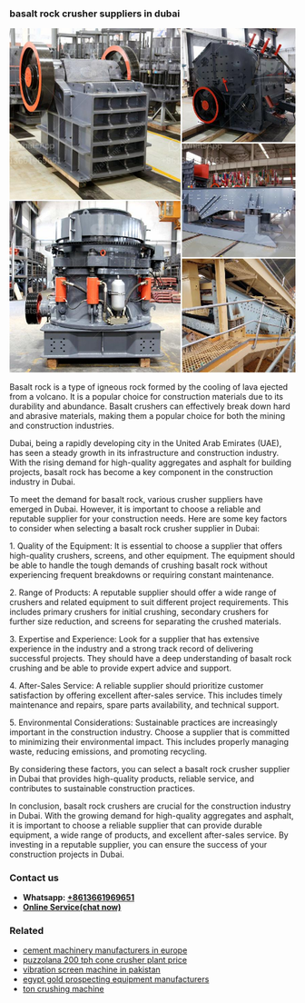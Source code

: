 <h3>basalt rock crusher suppliers in dubai</h3><img src='1708497265.jpg' alt=''><p>Basalt rock is a type of igneous rock formed by the cooling of lava ejected from a volcano. It is a popular choice for construction materials due to its durability and abundance. Basalt crushers can effectively break down hard and abrasive materials, making them a popular choice for both the mining and construction industries.</p><p>Dubai, being a rapidly developing city in the United Arab Emirates (UAE), has seen a steady growth in its infrastructure and construction industry. With the rising demand for high-quality aggregates and asphalt for building projects, basalt rock has become a key component in the construction industry in Dubai.</p><p>To meet the demand for basalt rock, various crusher suppliers have emerged in Dubai. However, it is important to choose a reliable and reputable supplier for your construction needs. Here are some key factors to consider when selecting a basalt rock crusher supplier in Dubai:</p><p>1. Quality of the Equipment: It is essential to choose a supplier that offers high-quality crushers, screens, and other equipment. The equipment should be able to handle the tough demands of crushing basalt rock without experiencing frequent breakdowns or requiring constant maintenance.</p><p>2. Range of Products: A reputable supplier should offer a wide range of crushers and related equipment to suit different project requirements. This includes primary crushers for initial crushing, secondary crushers for further size reduction, and screens for separating the crushed materials.</p><p>3. Expertise and Experience: Look for a supplier that has extensive experience in the industry and a strong track record of delivering successful projects. They should have a deep understanding of basalt rock crushing and be able to provide expert advice and support.</p><p>4. After-Sales Service: A reliable supplier should prioritize customer satisfaction by offering excellent after-sales service. This includes timely maintenance and repairs, spare parts availability, and technical support.</p><p>5. Environmental Considerations: Sustainable practices are increasingly important in the construction industry. Choose a supplier that is committed to minimizing their environmental impact. This includes properly managing waste, reducing emissions, and promoting recycling.</p><p>By considering these factors, you can select a basalt rock crusher supplier in Dubai that provides high-quality products, reliable service, and contributes to sustainable construction practices.</p><p>In conclusion, basalt rock crushers are crucial for the construction industry in Dubai. With the growing demand for high-quality aggregates and asphalt, it is important to choose a reliable supplier that can provide durable equipment, a wide range of products, and excellent after-sales service. By investing in a reputable supplier, you can ensure the success of your construction projects in Dubai.</p><h3>Contact us</h3><ul><li><strong>Whatsapp:&nbsp;<a href="https://wa.me/8613661969651">+8613661969651</a></strong></li><li><a href="https://swt.shibang-china.com/?git&amp;zhl&amp;basalt rock crusher suppliers in dubai"><strong>Online Service(chat now)</strong></a></li></ul><h3>Related</h3><ul><li><a href='cement machinery manufacturers in europe.md'>cement machinery manufacturers in europe</a></li><li><a href='puzzolana 200 tph cone crusher plant price.md'>puzzolana 200 tph cone crusher plant price</a></li><li><a href='vibration screen machine in pakistan.md'>vibration screen machine in pakistan</a></li><li><a href='egypt gold prospecting equipment manufacturers.md'>egypt gold prospecting equipment manufacturers</a></li><li><a href='ton crushing machine.md'>ton crushing machine</a></li></ul>